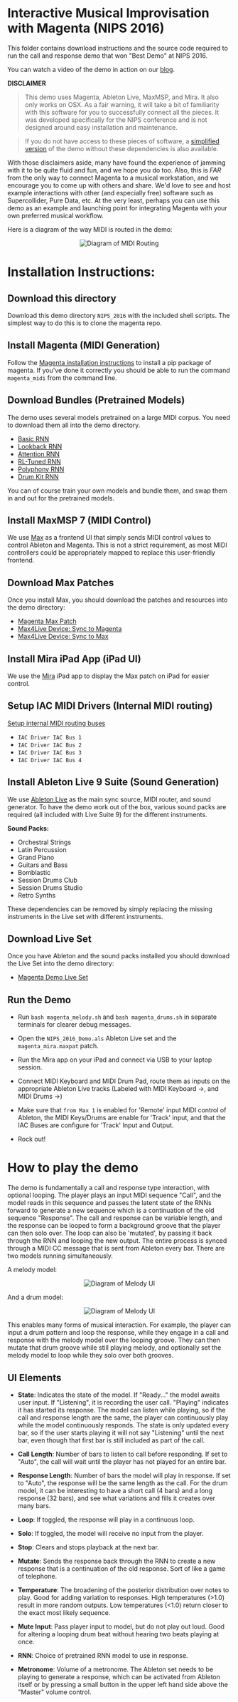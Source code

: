 # Interactive Musical Improvisation with Magenta (NIPS 2016)

This folder contains download instructions and the source code required to run the call and response demo that won "Best Demo" at NIPS 2016.

You can watch a video of the demo in action on our
[blog](https://magenta.tensorflow.org/2016/12/16/nips-demo/).

__DISCLAIMER__
> This demo uses Magenta, Ableton Live, MaxMSP, and Mira. It also only works on OSX. As a fair warning, it will take a bit of familiarity with this software for you to successfully connect all the pieces. It was developed specifically for the NIPS conference and is not designed around easy installation and maintenance.

> If you do not have access to these pieces of software, a
[simplified version](/magenta/interfaces/midi) of the demo without these
dependencies is also available.

With those disclaimers aside, many have found the experience of jamming with it to be quite fluid and fun, and we hope you do too. Also, this is _FAR_ from the only way to connect Magenta to a musical workstation, and we encourage you to come up with others and share. We'd love to see and host example interactions with other (and especially free) software such as Supercollider, Pure Data, etc. At the very least, perhaps you can use this demo as an example and launching point for integrating Magenta with your own preferred musical workflow.

Here is a diagram of the way MIDI is routed in the demo:

<p align="center">
  <img src="midi_routing.png" alt="Diagram of MIDI Routing"/>
</p>

# Installation Instructions:

## Download this directory

Download this demo directory `NIPS_2016` with the included shell scripts. The simplest way to do this is to clone the magenta repo.


## Install Magenta (MIDI Generation)

Follow the [Magenta installation instructions](https://github.com/tensorflow/magenta) to install a pip package of magenta. If you've done it correctly you should be able to run the command `magenta_midi` from the command line.

## Download Bundles (Pretrained Models)

The demo uses several models pretrained on a large MIDI corpus. You need to download them all into the demo directory.

* [Basic RNN](http://download.magenta.tensorflow.org/models/basic_rnn.mag)
* [Lookback RNN](http://download.magenta.tensorflow.org/models/lookback_rnn.mag)
* [Attention RNN](http://download.magenta.tensorflow.org/models/attention_rnn.mag)
* [RL-Tuned RNN](http://download.magenta.tensorflow.org/models/rl_rnn.mag)
* [Polyphony RNN](http://download.magenta.tensorflow.org/models/polyphony_rnn.mag)
* [Drum Kit RNN](http://download.magenta.tensorflow.org/models/drum_kit_rnn.mag)

You can of course train your own models and bundle them, and swap them in and out for the pretrained models.

## Install MaxMSP 7 (MIDI Control)

We use [Max](https://cycling74.com/) as a frontend UI that simply sends MIDI control values to control Ableton and Magenta. This is not a strict requirement, as most MIDI controllers could be appropriately mapped to replace this user-friendly frontend.

## Download Max Patches

Once you install Max, you should download the patches and resources into the demo directory:

* [Magenta Max Patch](http://download.magenta.tensorflow.org/demos/NIPS_2016/magenta_mira.maxpat)
* [Max4Live Device: Sync to Magenta](http://download.magenta.tensorflow.org/demos/NIPS_2016/SyncCallAndResponse.amxd)
* [Max4Live Device: Sync to Max](http://download.magenta.tensorflow.org/demos/NIPS_2016/SyncCallAndResponseToMax.amxd)


## Install Mira iPad App (iPad UI)

We use the [Mira](https://cycling74.com/products/mira/#.WFIIdKIrJE4) iPad app to display the Max patch on iPad for easier control.

## Setup IAC MIDI Drivers (Internal MIDI routing)

[Setup internal MIDI routing buses](https://help.ableton.com/hc/en-us/articles/209774225-Using-virtual-MIDI-buses-in-Live)
* `IAC Driver IAC Bus 1`
* `IAC Driver IAC Bus 2`
* `IAC Driver IAC Bus 3`
* `IAC Driver IAC Bus 4`

## Install Ableton Live 9 Suite (Sound Generation)

We use [Ableton Live](https://www.ableton.com) as the main sync source, MIDI router, and sound generator. To have the demo work out of the box, various sound packs are required (all included with Live Suite 9) for the different instruments.

__Sound Packs:__
* Orchestral Strings
* Latin Percussion
* Grand Piano
* Guitars and Bass
* Bomblastic
* Session Drums Club
* Session Drums Studio
* Retro Synths

These dependencies can be removed by simply replacing the missing instruments in the Live set with different instruments.

## Download Live Set

Once you have Ableton and the sound packs installed you should download the Live Set into the demo directory:

* [Magenta Demo Live Set](http://download.magenta.tensorflow.org/demos/NIPS_2016/NIPS_2016_Demo.als)


## Run the Demo

* Run `bash magenta_melody.sh` and `bash magenta_drums.sh` in separate terminals for clearer debug messages.

* Open the `NIPS_2016_Demo.als` Ableton Live set and the `magenta_mira.maxpat` patch.

* Run the Mira app on your iPad and connect via USB to your laptop session.

* Connect MIDI Keyboard and MIDI Drum Pad, route them as inputs on the appropriate Ableton Live tracks (Labeled with MIDI Keyboard ->, and MIDI Drums ->)

* Make sure that `from Max 1` is enabled for 'Remote' input MIDI control of Ableton, the MIDI Keys/Drums are enable for 'Track' input, and that the IAC Buses are configure for 'Track' Input and Output.

* Rock out!

# How to play the demo

The demo is fundamentally a call and response type interaction, with optional looping. The player plays an input MIDI sequence "Call", and the model reads in this sequence and passes the latent state of the RNNs forward to generate a new sequence which is a continuation of the old sequence "Response". The call and response can be variable length, and the response can be looped to form a background groove that the player can then solo over. The loop can also be 'mutated', by passing it back through the RNN and looping the new output. The entire process is synced through a MIDI CC message that is sent from Ableton every bar. There are two models running simultaneously. 

A melody model:

<p align="center">
  <img src="melody_layout.png" alt="Diagram of Melody UI"/>
</p>

And a drum model:

<p align="center">
  <img src="drums_layout.png" alt="Diagram of Melody UI"/>
</p>

This enables many forms of musical interaction. For example, the player can input a drum pattern and loop the response, while they engage in a call and response with the melody model over the looping groove. They can then mutate that drum groove while still playing melody, and optionally set the melody model to loop while they solo over both grooves. 

## UI Elements

* __State__: Indicates the state of the model. If "Ready..." the model awaits user input. If "Listening", it is recording the user call. "Playing" indicates it has started its response. The model can listen while playing, so if the call and response length are the same, the player can continuously play while the model continuously responds. The state is only updated every bar, so if the user starts playing it will not say "Listening" until the next bar, even though that first bar is still included as part of the call.

* __Call Length__: Number of bars to listen to call before responding. If set to "Auto", the call will wait until the player has not played for an entire bar.

* __Response Length__: Number of bars the model will play in response. If set to "Auto", the response will be the same length as the call. For the drum model, it can be interesting to have a short call (4 bars) and a long response (32 bars), and see what variations and fills it creates over many bars.

* __Loop__: If toggled, the response will play in a continuous loop.

* __Solo__: If toggled, the model will receive no input from the player.

* __Stop__: Clears and stops playback at the next bar.

* __Mutate__: Sends the response back through the RNN to create a new response that is a continuation of the old response. Sort of like a game of telephone.

* __Temperature__: The broadening of the posterior distribution over notes to play. Good for adding variation to responses. High temperatures (>1.0) result in more random outputs. Low temperatures (<1.0) return closer to the exact most likely sequence. 

* __Mute Input__: Pass player input to model, but do not play out loud. Good for altering a looping drum beat without hearing two beats playing at once.

* __RNN__: Choice of pretrained RNN model to use in response.

* __Metronome__: Volume of a metronome. The Ableton set needs to be playing to generate a response, which can be activated from Ableton itself or by pressing a small button in the upper left hand side above the "Master" volume control.


